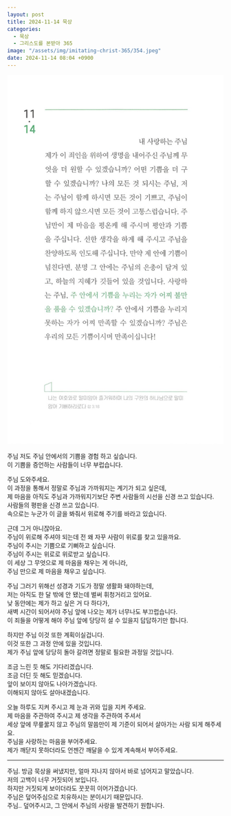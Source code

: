 ```yaml
---
layout: post
title: 2024-11-14 묵상
categories:
  - 묵상
  - 그리스도를 본받아 365
image: "/assets/img/imitating-christ-365/354.jpeg"
date: 2024-11-14 08:04 +0900
---
```


![image](/assets/img/imitating-christ-365/354.jpeg)

주님 저도 주님 안에서의 기쁨을 경험 하고 싶습니다.  
이 기쁨을 증언하는 사람들이 너무 부럽습니다.

주님 도와주세요.  
이 과정을 통해서 정말로 주님과 가까워지는 계기가 되고 싶은데,  
제 마음을 아직도 주님과 가까워지기보단 주변 사람들의 시선을 신경 쓰고 있습니다.  
사람들의 평판을 신경 쓰고 있습니다.  
속으로는 누군가 이 글을 봐줘서 위로해 주기를 바라고 있습니다.

근데 그거 아니잖아요.  
주님이 위로해 주셔야 되는데 전 왜 자꾸 사람이 위로를 찾고 있을까요.  
주님이 주시는 기쁨으로 기뻐하고 싶습니다.  
주님이 주시는 위로로 위로받고 싶습니다.  
이 세상 그 무엇으로 제 마음을 채우는 게 아니라,  
주님 만으로 제 마음을 채우고 싶습니다.

주님 그러기 위해선 성경과 기도가 정말 생활화 돼야하는데,  
저는 아직도 한 달 밖에 안 됐는데 벌써 휘청거리고 있어요.  
낮 동안에는 제가 하고 싶은 거 다 하다가,  
새벽 시간이 되어서야 주님 앞에 나오는 제가 너무나도 부끄럽습니다.  
이 죄들을 어떻게 해야 주님 앞에 당당히 설 수 있을지 답답하기만 합니다.

하지만 주님 이것 또한 계획이실겁니다.  
이것 또한 그 과정 안에 있을 것입니다.  
제가 주님 앞에 당당히 돌아 갈려면 정말로 필요한 과정일 것입니다.

조금 느린 듯 해도 기다리겠습니다.  
조금 더딘 듯 해도 믿겠습니다.  
앞이 보이지 않아도 나아가겠습니다.  
이해되지 않아도 살아내겠습니다.

오늘 하루도 지켜 주시고 제 눈과 귀와 입을 지켜 주세요.  
제 마음을 주관하여 주시고 제 생각을 주관하여 주셔서  
세상 앞에 무릎꿇지 않고 주님의 말씀만이 제 기준이 되어서 살아가는 사람 되게 해주세요.  
주님을 사랑하는 마음을 부어주세요.  
제가 깨닫지 못하더라도 언젠간 깨달을 수 있게 계속해서 부어주세요.

---

주님. 방금 묵상을 써냈지만, 얼마 지나지 않아서 바로 넘어지고 말았습니다.  
저의 고백이 너무 거짓되어 보입니다.  
하지만 거짓되게 보이더라도 꿋꿋히 이어가겠습니다.  
주님은 덮어주심으로 치유하시는 분이시기 때문입니다.  
주님.. 덮어주시고, 그 안에서 주님의 사랑을 발견하기 원합니다.
